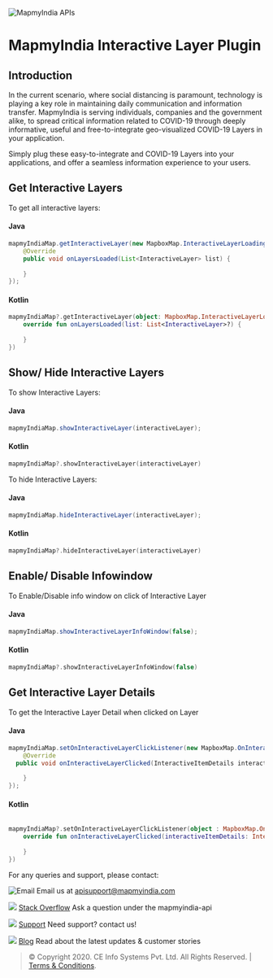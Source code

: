 
![MapmyIndia APIs](https://www.mapmyindia.com/api/img/mapmyindia-api.png)
# MapmyIndia Interactive Layer Plugin

## Introduction

In the current scenario, where social distancing is paramount, technology is playing a key role in maintaining daily communication and information transfer. MapmyIndia is serving individuals, companies and the government alike, to spread critical information related to COVID-19 through deeply informative, useful and free-to-integrate geo-visualized COVID-19 Layers in your application.

Simply plug these easy-to-integrate and COVID-19 Layers into your applications, and offer a seamless information experience to your users.

## Get Interactive Layers

To get all interactive layers:
#### Java
~~~java
mapmyIndiaMap.getInteractiveLayer(new MapboxMap.InteractiveLayerLoadingListener() {  
    @Override  
    public void onLayersLoaded(List<InteractiveLayer> list) {  
  
    }  
});
~~~

#### Kotlin
~~~kotlin
mapmyIndiaMap?.getInteractiveLayer(object: MapboxMap.InteractiveLayerLoadingListener {  
    override fun onLayersLoaded(list: List<InteractiveLayer>?) {  
        
    }  
})
~~~

## Show/ Hide Interactive Layers

To show Interactive Layers:
#### Java
~~~java
mapmyIndiaMap.showInteractiveLayer(interactiveLayer);
~~~

#### Kotlin
~~~kotlin
mapmyIndiaMap?.showInteractiveLayer(interactiveLayer)
~~~
To hide Interactive Layers:
#### Java
~~~java
mapmyIndiaMap.hideInteractiveLayer(interactiveLayer);
~~~
#### Kotlin
~~~kotlin
mapmyIndiaMap?.hideInteractiveLayer(interactiveLayer)
~~~

## Enable/ Disable Infowindow
To Enable/Disable info window on click of Interactive Layer

#### Java
~~~java
mapmyIndiaMap.showInteractiveLayerInfoWindow(false);
~~~
#### Kotlin
~~~kotlin
mapmyIndiaMap?.showInteractiveLayerInfoWindow(false)
~~~

## Get Interactive Layer Details
To get the Interactive Layer Detail when clicked on Layer
#### Java
~~~java
mapmyIndiaMap.setOnInteractiveLayerClickListener(new MapboxMap.OnInteractiveLayerClickListener() {  
    @Override  
  public void onInteractiveLayerClicked(InteractiveItemDetails interactiveItemDetails) {  
  
    }  
});
~~~
#### Kotlin
~~~kotlin
  
mapmyIndiaMap?.setOnInteractiveLayerClickListener(object : MapboxMap.OnInteractiveLayerClickListener {  
    override fun onInteractiveLayerClicked(interactiveItemDetails: InteractiveItemDetails?) {  
  
    }  
})
~~~
For any queries and support, please contact:

![Email](https://www.google.com/a/cpanel/mapmyindia.co.in/images/logo.gif?service=google_gsuite)
Email us at [apisupport@mapmyindia.com](mailto:apisupport@mapmyindia.com)

![](https://www.mapmyindia.com/api/img/icons/stack-overflow.png)
[Stack Overflow](https://stackoverflow.com/questions/tagged/mapmyindia-api)
Ask a question under the mapmyindia-api

![](https://www.mapmyindia.com/api/img/icons/support.png)
[Support](https://www.mapmyindia.com/api/index.php#f_cont)
Need support? contact us!

![](https://www.mapmyindia.com/api/img/icons/blog.png)
[Blog](http://www.mapmyindia.com/blog/)
Read about the latest updates & customer stories


> © Copyright 2020. CE Info Systems Pvt. Ltd. All Rights Reserved. | [Terms & Conditions](http://www.mapmyindia.com/api/terms-&-conditions).